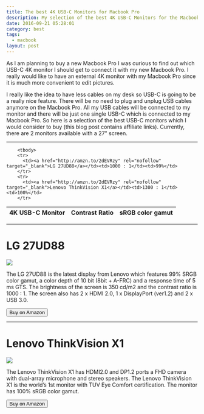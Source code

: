 ```yaml
---
title: The best 4K USB-C Monitors for Macbook Pro
description: My selection of the best 4K USB-C Monitors for the Macbook Pro
date: 2016-09-21 05:28:01
category: best
tags:
  - macbook
layout: post
---
```

As I am planning to buy a new Macbook Pro I was curious to find out which USB-C 4K monitor I should get to connect it with my new Macbook Pro. I really would like to have an external 4K monitor with my Macbook Pro since it is much more convenient to edit pictures.

I really like the idea to have less cables on my desk so USB-C is going to be a really nice feature. There will be no need to plug and unplug USB cables anymore on the Macbook Pro. All my USB cables will be connected to my monitor and there will be just one single USB-C which is connected to my Macbook Pro. So here is a selection of the best USB-C monitors which I would consider to buy (this blog post contains affiliate links). Currently, there are 2 monitors available with a 27" screen.

<hr>

<div class="table-responsive">
<table class="table table-hover table-bordered list_items_4">
        <thead>
             <tr>
                <th>4K USB-C Monitor</th><th>Contrast Ratio</th><th>sRGB color gamut</th>
             </tr>
        </thead>

        <tbody>
        <tr>
          <td><a href="http://amzn.to/2dEVRzy" rel="nofollow" target="_blank">LG 27UD88</a></td><td>1000 : 1</td><td>99%</td>
        </tr>
        <tr>
          <td><a href="http://amzn.to/2dEVRzy" rel="nofollow" target="_blank">Lenovo ThinkVision X1</a></td><td>1300 : 1</td><td>100%</td>
        </tr>
</tbody>
</table>
</div>

<hr>

<h1> LG 27UD88</h1>
<a href="https://www.amazon.com/gp/product/B01CDYB0QS/ref=as_li_tl?ie=UTF8&camp=1789&creative=9325&creativeASIN=B01CDYB0QS&linkCode=as2&tag=hikeve-20&linkId=9750242391a1726e4b4b87c855ce4300" rel="nofollow"><img border="0" src="//ws-na.amazon-adsystem.com/widgets/q?_encoding=UTF8&MarketPlace=US&ASIN=B01CDYB0QS&ServiceVersion=20070822&ID=AsinImage&WS=1&Format=_SL250_&tag=hikeve-20" ></a><img src="//ir-na.amazon-adsystem.com/e/ir?t=hikeve-20&l=am2&o=1&a=B01CDYB0QS" width="1" height="1" border="0" alt="" style="border:none !important; margin:0px !important;" />

The LG 27UD88 is the latest display from Lenovo which features 99% SRGB color gamut, a color depth of 10 bit (8bit + A-FRC) and a response time of 5 ms GTS. The brightness of the screen is 350 cd/m2 and the contrast ratio is 1000 : 1. The screen also has 2 x HDMI 2.0, 1 x DisplayPort (ver1.2) and 2 x USB 3.0.

<a href="http://amzn.to/2dEVRzy" rel="nofollow" target="blank"><button type="button" class="btn btn-danger">Buy on Amazon</button></a>

<hr>

<h1> Lenovo ThinkVision X1</h1>
<a href="https://www.amazon.com/gp/product/B01EORW6YM/ref=as_li_tl?ie=UTF8&camp=1789&creative=9325&creativeASIN=B01EORW6YM&linkCode=as2&tag=hikeve-20&linkId=f43cc1738aa7806bd1bb12c3e2670ce2" rel="nofollow"><img border="0" src="//ws-na.amazon-adsystem.com/widgets/q?_encoding=UTF8&MarketPlace=US&ASIN=B01EORW6YM&ServiceVersion=20070822&ID=AsinImage&WS=1&Format=_SL250_&tag=hikeve-20" ></a><img src="//ir-na.amazon-adsystem.com/e/ir?t=hikeve-20&l=am2&o=1&a=B01EORW6YM" width="1" height="1" border="0" alt="" style="border:none !important; margin:0px !important;" />

The Lenovo ThinkVision X1 has HDMI2.0 and DP1.2 ports a FHD camera with dual-array microphone and stereo speakers. The Lenovo ThinkVision X1 is the world’s 1st monitor with TUV Eye Comfort certification. The monitor has 100% sRGB color gamut.

<a href="http://amzn.to/2dEVRzy" rel="nofollow" target="blank"><button type="button" class="btn btn-danger">Buy on Amazon</button></a>
